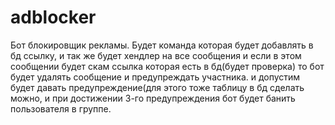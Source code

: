 # adblocker
Бот блокировщик рекламы. Будет команда которая будет добавлять в бд ссылку, и так же будет хендлер на все сообщения и если в этом сообщении будет скам ссылка которая есть в бд(будет проверка) то бот будет удалять сообщение и предупреждать участника. и допустим будет давать предупреждение(для этого тоже таблицу в бд сделать можно, и при достижении 3-го предупреждения бот будет банить пользователя в группе.
